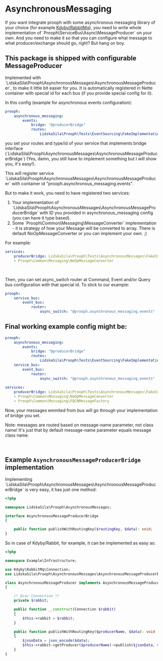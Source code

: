 # AsynchronousMessaging

<p>
    If you want integrate prooph with some asynchronous messaging library
    of your choice (for example <a href="https://github.com/Kdyby/RabbitMq">Kdyby/RabbitMq</a>),
    you need to write whole implementation of `Prooph\ServiceBus\Async\MessageProducer` on your own. 
    And you need to make it so that you can configure what message to what producer/exchange should go, right?
    But hang on boy.
</p>

## This package is shipped with configurable MessageProducer
<p>
    Implemented with 
    `LidskaSila\Prooph\AsynchronousMessages\AsynchronousMessageProducer`,
    to make it little bit easier for you. It is automatically 
    registered in Nette container with special id for each bus (if you provide 
    special config for it).
</p>

<p>
    In this config (example for asynchronous events configuration):
</p>

```yaml
prooph:
    asynchronous_messaging:
        events:
            bridge: "@producerBridge"
            routes:
                LidskaSila\Prooph\Tests\EventSourcing\FakeImplementations\TestAggregateCreated: producerRouteKey
```

<p>
    you set your routes and type/id of your service that implements bridge interface 
    (`LidskaSila\Prooph\AsynchronousMessages\AsynchronousMessageProducerBridge`)
    (Yes, damn, you still have to implement something but I will show you, it's easy!).
</p>

<p>
    This will register service `LidskaSila\Prooph\AsynchronousMessages\AsynchronousMessageProducer` 
    with container id "prooph.asynchronous_messaging.events".
</p>

<p>
    But to make it work, you need to have registered two services:
</p>
<ol>
    <li>
        Your implementation of `LidskaSila\Prooph\AsynchronousMessages\AsynchronousMessageProducerBridge` 
        with ID you provided in asynchronous_messaging config (you can have it type based).
    </li>
    <li>
        Some `Prooph\Common\Messaging\MessageConverter` implementation - it is strategy of how 
        your Message will be converted to array.
        There is default NoOpMessageConverter or you can implement your own. ;)
    </li>
</ol>

For example:

```yaml
services:
    producerBridge: LidskaSila\Prooph\Tests\AsynchronousMessages\FakeImplementations\TestAsynchronousMessageProducerBridge
    - Prooph\Common\Messaging\NoOpMessageConverter
```

<br>

Then, you can set async_switch router at Command, Event and/or Query bus configuration with
that special id. To stick to our example:
```yaml
prooph:
    service_bus:
        event_bus:
            router:
                async_switch: "@prooph.asynchronous_messaging.events"
```

## Final working example config might be:

```yaml
prooph:
    asynchronous_messaging:
        events:
            bridge: "@producerBridge"
            routes:
                LidskaSila\Prooph\Tests\EventSourcing\FakeImplementations\TestAggregateCreated: producerRouteKey
    service_bus:
        event_bus:
            router:
                async_switch: "@prooph.asynchronous_messaging.events"
                
services:
    producerBridge: LidskaSila\Prooph\Tests\AsynchronousMessages\FakeImplementations\TestAsynchronousMessageProducerBridge
    - Prooph\Common\Messaging\NoOpMessageConverter
    - Prooph\Common\Messaging\FQCNMessageFactory
```

<p>
    Now, your messages emmited from bus will go through your implementation of bridge you set.
</p>

<p>
    Note: messages are routed based on message-name parameter, not class name! 
    It's just that by default message-name parameter equals message class name.
</p>

<br>

## Example `AsynchronousMessageProducerBridge` implementation
<p>
    Implementing `LidskaSila\Prooph\AsynchronousMessages\AsynchronousMessageProducerBridge` is very easy,
    it has just one method: 
</p>

```php
<?php

namespace LidskaSila\Prooph\AsynchronousMessages;

interface AsynchronousMessageProducerBridge
{

    public function publishWithRoutingKey($routingKey, $data): void;
}
```

<p>
    So in case of Kdyby/Rabbit, for example, it can be implemented as easy as:
</p>


```php
<?php

namespace Example\Infrastructure;

use Kdyby\RabbitMq\Connection;
use LidskaSila\Prooph\AsynchronousMessages\AsynchronousMessageProducerBridge;

class AsynchronousMessageProducer implements AsynchronousMessageProducerBridge
{

    /* @var Connection */
    private $rabbit;

    public function __construct(Connection $rabbit)
    {
        $this->rabbit = $rabbit;
    }

    public function publishWithRoutingKey($producerName, $data): void
    {
        $jsonData = json_encode($data);
        $this->rabbit->getProducer($producerName)->publish($jsonData, $producerName);
    }
}

```
